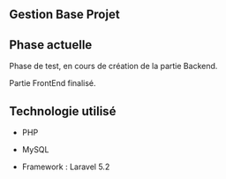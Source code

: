 ## Gestion Base Projet

## Phase actuelle

Phase de test, en cours de création de la partie Backend.

Partie FrontEnd finalisé.

## Technologie utilisé

- PHP
- MySQL

- Framework : Laravel 5.2